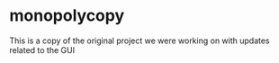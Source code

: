 # monopolycopy
This is a copy of the original project we were working on with updates related to the GUI
